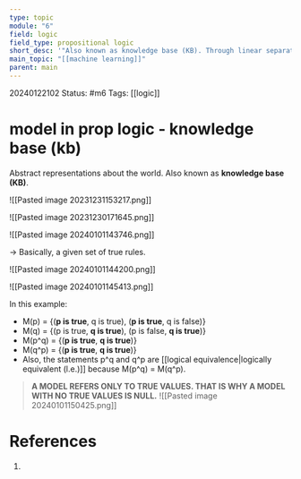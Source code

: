 ```yaml
---
type: topic
module: "6"
field: logic
field_type: propositional logic
short_desc: '"Also known as knowledge base (KB). Through linear separation, determine what category data points will fall under with logic."'
main_topic: "[[machine learning]]"
parent: main
---
```

20240122102
Status: #m6
Tags: [[logic]]

# model in prop logic - knowledge base (kb)

Abstract representations about the world. Also known as **knowledge base (KB)**.

![[Pasted image 20231231153217.png]]

![[Pasted image 20231230171645.png]]

![[Pasted image 20240101143746.png]]

-> Basically, a given set of true rules.


![[Pasted image 20240101144200.png]]


![[Pasted image 20240101145413.png]]

In this example:
- M(p) = {(**p is true**, q is true), (**p is true**, q is false)}
- M(q) = {(p is true, **q is true**), (p is false, **q is true**)}
- M(p^q) = {(**p is true**, **q is true**)}
- M(q^p) = {(**p is true**, **q is true**)}
- Also, the statements p^q and q^p are [[logical equivalence|logically equivalent (l.e.)]] because M(p^q) = M(q^p).

> **A MODEL REFERS ONLY TO TRUE VALUES. THAT IS WHY A MODEL WITH NO TRUE VALUES IS NULL.**
> ![[Pasted image 20240101150425.png]]

# References

1. 
